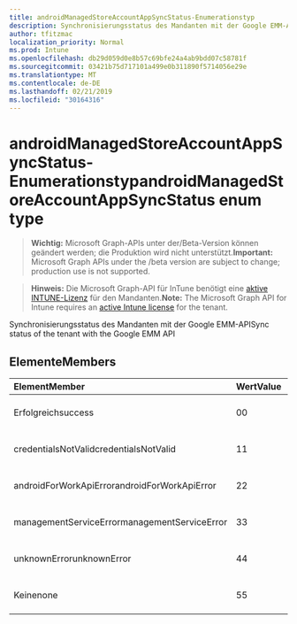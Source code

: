 ```yaml
---
title: androidManagedStoreAccountAppSyncStatus-Enumerationstyp
description: Synchronisierungsstatus des Mandanten mit der Google EMM-API
author: tfitzmac
localization_priority: Normal
ms.prod: Intune
ms.openlocfilehash: db29d059d0e8b57c69bfe24a4ab9bdd07c58781f
ms.sourcegitcommit: 03421b75d717101a499e0b311890f5714056e29e
ms.translationtype: MT
ms.contentlocale: de-DE
ms.lasthandoff: 02/21/2019
ms.locfileid: "30164316"
---
```

# <a name="androidmanagedstoreaccountappsyncstatus-enum-type"></a><span data-ttu-id="22a96-103">androidManagedStoreAccountAppSyncStatus-Enumerationstyp</span><span class="sxs-lookup"><span data-stu-id="22a96-103">androidManagedStoreAccountAppSyncStatus enum type</span></span>

> <span data-ttu-id="22a96-104">**Wichtig:** Microsoft Graph-APIs unter der/Beta-Version können geändert werden; die Produktion wird nicht unterstützt.</span><span class="sxs-lookup"><span data-stu-id="22a96-104">**Important:** Microsoft Graph APIs under the /beta version are subject to change; production use is not supported.</span></span>

> <span data-ttu-id="22a96-105">**Hinweis:** Die Microsoft Graph-API für InTune benötigt eine [aktive INTUNE-Lizenz](https://go.microsoft.com/fwlink/?linkid=839381) für den Mandanten.</span><span class="sxs-lookup"><span data-stu-id="22a96-105">**Note:** The Microsoft Graph API for Intune requires an [active Intune license](https://go.microsoft.com/fwlink/?linkid=839381) for the tenant.</span></span>

<span data-ttu-id="22a96-106">Synchronisierungsstatus des Mandanten mit der Google EMM-API</span><span class="sxs-lookup"><span data-stu-id="22a96-106">Sync status of the tenant with the Google EMM API</span></span>

## <a name="members"></a><span data-ttu-id="22a96-107">Elemente</span><span class="sxs-lookup"><span data-stu-id="22a96-107">Members</span></span>
|<span data-ttu-id="22a96-108">Element</span><span class="sxs-lookup"><span data-stu-id="22a96-108">Member</span></span>|<span data-ttu-id="22a96-109">Wert</span><span class="sxs-lookup"><span data-stu-id="22a96-109">Value</span></span>|<span data-ttu-id="22a96-110">Beschreibung</span><span class="sxs-lookup"><span data-stu-id="22a96-110">Description</span></span>|
|:---|:---|:---|
|<span data-ttu-id="22a96-111">Erfolgreich</span><span class="sxs-lookup"><span data-stu-id="22a96-111">success</span></span>|<span data-ttu-id="22a96-112">0</span><span class="sxs-lookup"><span data-stu-id="22a96-112">0</span></span>|<span data-ttu-id="22a96-113">Noch nicht dokumentiert</span><span class="sxs-lookup"><span data-stu-id="22a96-113">Not yet documented</span></span>|
|<span data-ttu-id="22a96-114">credentialsNotValid</span><span class="sxs-lookup"><span data-stu-id="22a96-114">credentialsNotValid</span></span>|<span data-ttu-id="22a96-115">1</span><span class="sxs-lookup"><span data-stu-id="22a96-115">1</span></span>|<span data-ttu-id="22a96-116">Noch nicht dokumentiert</span><span class="sxs-lookup"><span data-stu-id="22a96-116">Not yet documented</span></span>|
|<span data-ttu-id="22a96-117">androidForWorkApiError</span><span class="sxs-lookup"><span data-stu-id="22a96-117">androidForWorkApiError</span></span>|<span data-ttu-id="22a96-118">2</span><span class="sxs-lookup"><span data-stu-id="22a96-118">2</span></span>|<span data-ttu-id="22a96-119">Noch nicht dokumentiert</span><span class="sxs-lookup"><span data-stu-id="22a96-119">Not yet documented</span></span>|
|<span data-ttu-id="22a96-120">managementServiceError</span><span class="sxs-lookup"><span data-stu-id="22a96-120">managementServiceError</span></span>|<span data-ttu-id="22a96-121">3</span><span class="sxs-lookup"><span data-stu-id="22a96-121">3</span></span>|<span data-ttu-id="22a96-122">Noch nicht dokumentiert</span><span class="sxs-lookup"><span data-stu-id="22a96-122">Not yet documented</span></span>|
|<span data-ttu-id="22a96-123">unknownError</span><span class="sxs-lookup"><span data-stu-id="22a96-123">unknownError</span></span>|<span data-ttu-id="22a96-124">4</span><span class="sxs-lookup"><span data-stu-id="22a96-124">4</span></span>|<span data-ttu-id="22a96-125">Noch nicht dokumentiert</span><span class="sxs-lookup"><span data-stu-id="22a96-125">Not yet documented</span></span>|
|<span data-ttu-id="22a96-126">Keine</span><span class="sxs-lookup"><span data-stu-id="22a96-126">none</span></span>|<span data-ttu-id="22a96-127">5</span><span class="sxs-lookup"><span data-stu-id="22a96-127">5</span></span>|<span data-ttu-id="22a96-128">Noch nicht dokumentiert</span><span class="sxs-lookup"><span data-stu-id="22a96-128">Not yet documented</span></span>|




